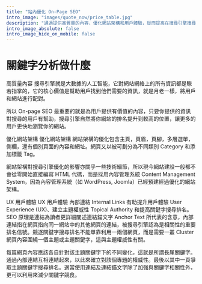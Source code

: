 ```yaml
---
title: "站內優化 On-Page SEO"
intro_image: "images/quote_now/price_table.jpg"
description: "通過提供高質量的內容，優化網站架構和用戶體驗，從而提高在搜尋引擎搜尋結果頁(SERPs)的網站排名。"
intro_image_absolute: false
intro_image_hide_on_mobile: false
---
```


# 關鍵字分析做什麼

高質量內容
搜尋引擎就是大數據的人工智能，它對網站網絡上的所有資訊都是瞭若指掌的，它的核心價值是幫助用戶找到他們需要的資訊，就是月老一樣，將用戶和網站進行配對。

所以 On-page SEO 最重要的就是為用戶提供有價值的內容，只要你提供的資訊對搜尋的用戶有幫助，搜尋引擎自然將你網站的排名提升到較高的位置，讓更多的用戶更快地瀏覽你的網站。

優化網站架構
優化網站架構
網站架構的優化包含主頁，頁眉，頁腳，多層選單，側欄，還有個別頁面的內容和網址。網頁又以被可劃分為不同類別 Category 和添加標籤 Tag。

網站架構對搜尋引擎優化的影響亦關乎一些技術細節，所以現今網站建設一般都不會從零開始直接編寫 HTML 代碼，而是採用內容管理系統 Content Management System，因為內容管理系統（如 WordPress, Joomla）已經預建經過優化的網站架構。

UX 用戶體驗
UX 用戶體驗
內部連結 Internal Links 有助提升用戶體驗 User Experience (UX)、建立主題權威性 Topical Authority 和提高關鍵字搜尋排名。SEO 原理是連結為讀者更詳細闡述連結錨文字 Anchor Text 所代表的含意，內部連結指在網頁指向同一網站中的其他網頁的連結，被搜尋引擎認為是相關性的重要排名信號。競逐關鍵字搜尋排名不能單靠利用一兩個網頁，而是需要一叢 Cluster 網頁內容圍繞一個主題或主題關鍵字，這與主題權威性有關。

每篇網頁內容應該各自針對該主題關鍵字下的不同變化，這就是所謂長尾關鍵字。通過內部連結互相連結起來，以此來確立對該個專題的權威性。最後以其中一頁爭取主題關鍵字搜尋排名。適當使用連結及連結錨文字除了加強與關鍵字相關性外，更可以利用來減少關鍵字競食。
